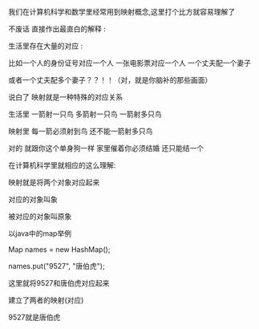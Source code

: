我们在计算机科学和数学里经常用到映射概念,这里打个比方就容易理解了

不废话 直接作出最直白的解释 :

生活里存在大量的对应 :

比如一个人的身份证号对应一个人 一张电影票对应一个人  一个丈夫配一个妻子

或者一个丈夫配多个妻子？？！！（对，就是你脑补的那些画面）

说白了 映射就是一种特殊的对应关系

生活里 一箭射一只鸟 多箭射一只鸟 一箭射多只鸟

映射里 每一箭必须射到鸟 还不能一箭射多只鸟 

对的 就跟你这个单身狗一样 家里催着你必须结婚 还只能结一个

在计算机科学里就相应的这么理解:

 

映射就是将两个对象对应起来

对应的对象叫象

被对应的对象叫原象

以java中的map举例

Map names = new HashMap();

names.put("9527", "唐伯虎");

这里就将9527和唐伯虎对应起来

建立了两者的映射(对应)

9527就是唐伯虎